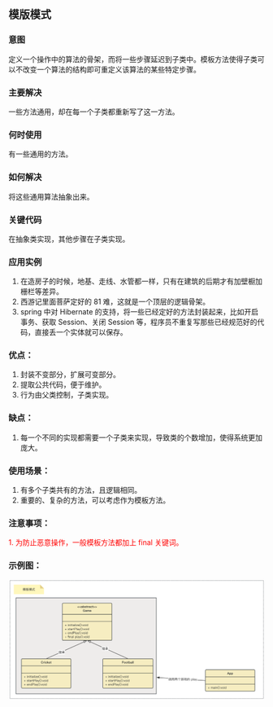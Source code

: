 ## 模版模式

### 意图
定义一个操作中的算法的骨架，而将一些步骤延迟到子类中。模板方法使得子类可以不改变一个算法的结构即可重定义该算法的某些特定步骤。

### 主要解决
一些方法通用，却在每一个子类都重新写了这一方法。

### 何时使用
有一些通用的方法。

### 如何解决
将这些通用算法抽象出来。

### 关键代码
在抽象类实现，其他步骤在子类实现。

### 应用实例
1. 在造房子的时候，地基、走线、水管都一样，只有在建筑的后期才有加壁橱加栅栏等差异。 
2. 西游记里面菩萨定好的 81 难，这就是一个顶层的逻辑骨架。 
3. spring 中对 Hibernate 的支持，将一些已经定好的方法封装起来，比如开启事务、获取 Session、关闭 Session 等，程序员不重复写那些已经规范好的代码，直接丢一个实体就可以保存。

### 优点： 
1. 封装不变部分，扩展可变部分。 
2. 提取公共代码，便于维护。 
3. 行为由父类控制，子类实现。

### 缺点： 
1. 每一个不同的实现都需要一个子类来实现，导致类的个数增加，使得系统更加庞大。

### 使用场景：
1. 有多个子类共有的方法，且逻辑相同。 
2. 重要的、复杂的方法，可以考虑作为模板方法。

### 注意事项： 
<font style="color:red;">1. 为防止恶意操作，一般模板方法都加上 final 关键词。</font>

### 示例图：
![图片](template.png)